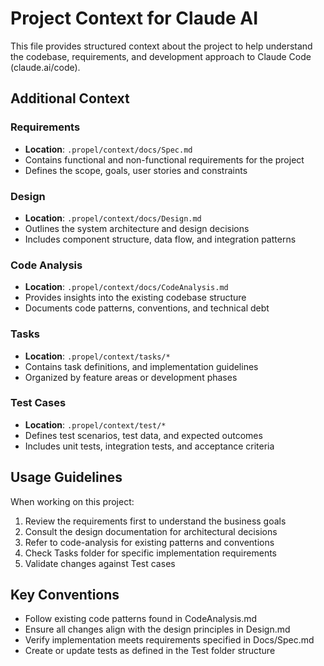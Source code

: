 # Project Context for Claude AI

This file provides structured context about the project to help understand the codebase, requirements, and development approach to Claude Code (claude.ai/code).

## Additional Context

### Requirements
- **Location**: `.propel/context/docs/Spec.md`
- Contains functional and non-functional requirements for the project
- Defines the scope, goals, user stories and constraints

### Design
- **Location**: `.propel/context/docs/Design.md`
- Outlines the system architecture and design decisions
- Includes component structure, data flow, and integration patterns

### Code Analysis
- **Location**: `.propel/context/docs/CodeAnalysis.md`
- Provides insights into the existing codebase structure
- Documents code patterns, conventions, and technical debt

### Tasks
- **Location**: `.propel/context/tasks/*`
- Contains task definitions, and implementation guidelines
- Organized by feature areas or development phases

### Test Cases
- **Location**: `.propel/context/test/*`
- Defines test scenarios, test data, and expected outcomes
- Includes unit tests, integration tests, and acceptance criteria

## Usage Guidelines

When working on this project:
1. Review the requirements first to understand the business goals
2. Consult the design documentation for architectural decisions
3. Refer to code-analysis for existing patterns and conventions
4. Check Tasks folder for specific implementation requirements
5. Validate changes against Test cases

## Key Conventions

- Follow existing code patterns found in CodeAnalysis.md
- Ensure all changes align with the design principles in Design.md
- Verify implementation meets requirements specified in Docs/Spec.md
- Create or update tests as defined in the Test folder structure